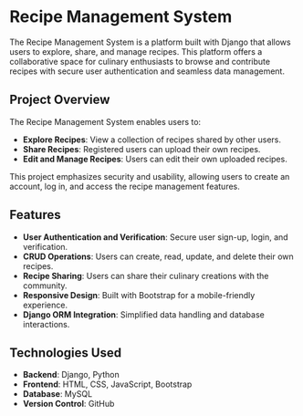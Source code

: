 # Recipe Management System

The Recipe Management System is a platform built with Django that allows users to explore, share, and manage recipes. This platform offers a collaborative space for culinary enthusiasts to browse and contribute recipes with secure user authentication and seamless data management.

## Project Overview

The Recipe Management System enables users to:
- **Explore Recipes**: View a collection of recipes shared by other users.
- **Share Recipes**: Registered users can upload their own recipes.
- **Edit and Manage Recipes**: Users can edit their own uploaded recipes.

This project emphasizes security and usability, allowing users to create an account, log in, and access the recipe management features.

## Features

- **User Authentication and Verification**: Secure user sign-up, login, and verification.
- **CRUD Operations**: Users can create, read, update, and delete their own recipes.
- **Recipe Sharing**: Users can share their culinary creations with the community.
- **Responsive Design**: Built with Bootstrap for a mobile-friendly experience.
- **Django ORM Integration**: Simplified data handling and database interactions.

## Technologies Used

- **Backend**: Django, Python
- **Frontend**: HTML, CSS, JavaScript, Bootstrap
- **Database**: MySQL
- **Version Control**: GitHub
